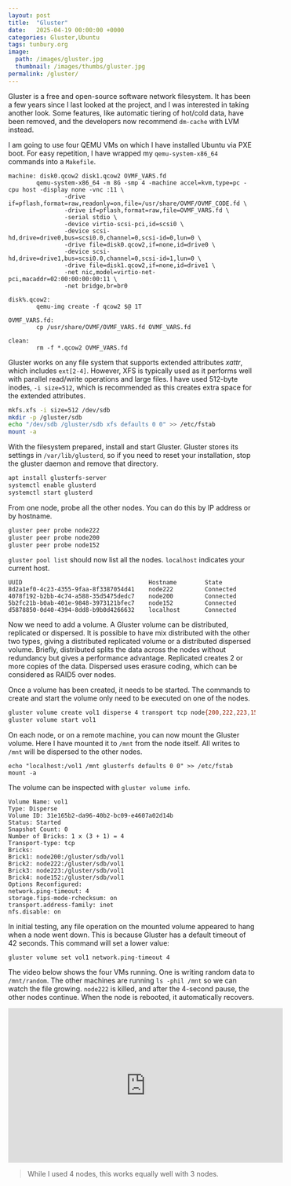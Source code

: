 ```yaml
---
layout: post
title:  "Gluster"
date:   2025-04-19 00:00:00 +0000
categories: Gluster,Ubuntu
tags: tunbury.org
image:
  path: /images/gluster.jpg
  thumbnail: /images/thumbs/gluster.jpg
permalink: /gluster/
---
```


Gluster is a free and open-source software network filesystem. It has been a few years since I last looked at the project, and I was interested in taking another look. Some features, like automatic tiering of hot/cold data, have been removed, and the developers now recommend `dm-cache` with LVM instead.

I am going to use four QEMU VMs on which I have installed Ubuntu via PXE boot. For easy repetition, I have wrapped my `qemu-system-x86_64` commands into a `Makefile`.

```
machine: disk0.qcow2 disk1.qcow2 OVMF_VARS.fd
        qemu-system-x86_64 -m 8G -smp 4 -machine accel=kvm,type=pc -cpu host -display none -vnc :11 \
                -drive if=pflash,format=raw,readonly=on,file=/usr/share/OVMF/OVMF_CODE.fd \
                -drive if=pflash,format=raw,file=OVMF_VARS.fd \
                -serial stdio \
                -device virtio-scsi-pci,id=scsi0 \
                -device scsi-hd,drive=drive0,bus=scsi0.0,channel=0,scsi-id=0,lun=0 \
                -drive file=disk0.qcow2,if=none,id=drive0 \
                -device scsi-hd,drive=drive1,bus=scsi0.0,channel=0,scsi-id=1,lun=0 \
                -drive file=disk1.qcow2,if=none,id=drive1 \
                -net nic,model=virtio-net-pci,macaddr=02:00:00:00:00:11 \
                -net bridge,br=br0

disk%.qcow2:
        qemu-img create -f qcow2 $@ 1T

OVMF_VARS.fd:
        cp /usr/share/OVMF/OVMF_VARS.fd OVMF_VARS.fd

clean:
        rm -f *.qcow2 OVMF_VARS.fd
```

Gluster works on any file system that supports extended attributes _xattr_, which includes `ext[2-4]`. However, XFS is typically used as it performs well with parallel read/write operations and large files. I have used 512-byte inodes, `-i size=512`, which is recommended as this creates extra space for the extended attributes.

```sh
mkfs.xfs -i size=512 /dev/sdb
mkdir -p /gluster/sdb
echo "/dev/sdb /gluster/sdb xfs defaults 0 0" >> /etc/fstab
mount -a
```

With the filesystem prepared, install and start Gluster. Gluster stores its settings in `/var/lib/glusterd`, so if you need to reset your installation, stop the gluster daemon and remove that directory.

```sh
apt install glusterfs-server
systemctl enable glusterd
systemctl start glusterd
```

From one node, probe all the other nodes. You can do this by IP address or by hostname.

```sh
gluster peer probe node222
gluster peer probe node200
gluster peer probe node152
```

`gluster pool list` should now list all the nodes. `localhost` indicates your current host.

```
UUID                                    Hostname        State
8d2a1ef0-4c23-4355-9faa-8f3387054d41    node222         Connected
4078f192-b2bb-4c74-a588-35d5475dedc7    node200         Connected
5b2fc21b-b0ab-401e-9848-3973121bfec7    node152         Connected
d5878850-0d40-4394-8dd8-b9b0d4266632    localhost       Connected
```

Now we need to add a volume. A Gluster volume can be distributed, replicated or dispersed. It is possible to have mix distributed with the other two types, giving a distributed replicated volume or a distributed dispersed volume. Briefly, distributed splits the data across the nodes without redundancy but gives a performance advantage. Replicated creates 2 or more copies of the data. Dispersed uses erasure coding, which can be considered as RAID5 over nodes.

Once a volume has been created, it needs to be started. The commands to create and start the volume only need to be executed on one of the nodes.

```sh
gluster volume create vol1 disperse 4 transport tcp node{200,222,223,152}:/gluster/sdb/vol1
gluster volume start vol1
```

On each node, or on a remote machine, you can now mount the Gluster volume. Here I have mounted it to `/mnt` from the node itself. All writes to `/mnt` will be dispersed to the other nodes.

```
echo "localhost:/vol1 /mnt glusterfs defaults 0 0" >> /etc/fstab
mount -a
```

The volume can be inspected with `gluster volume info`.

```
Volume Name: vol1
Type: Disperse
Volume ID: 31e165b2-da96-40b2-bc09-e4607a02d14b
Status: Started
Snapshot Count: 0
Number of Bricks: 1 x (3 + 1) = 4
Transport-type: tcp
Bricks:
Brick1: node200:/gluster/sdb/vol1
Brick2: node222:/gluster/sdb/vol1
Brick3: node223:/gluster/sdb/vol1
Brick4: node152:/gluster/sdb/vol1
Options Reconfigured:
network.ping-timeout: 4
storage.fips-mode-rchecksum: on
transport.address-family: inet
nfs.disable: on
```

In initial testing, any file operation on the mounted volume appeared to hang when a node went down. This is because Gluster has a default timeout of 42 seconds. This command will set a lower value:

```
gluster volume set vol1 network.ping-timeout 4
```

The video below shows the four VMs running. One is writing random data to `/mnt/random`. The other machines are running `ls -phil /mnt` so we can watch the file growing. `node222` is killed, and after the 4-second pause, the other nodes continue. When the node is rebooted, it automatically recovers.

<iframe width="560" height="315" src="https://www.youtube.com/embed/I8cPq2iCQ5A" title="YouTube video player" frameborder="0" allow="accelerometer; autoplay; clipboard-write; encrypted-media; gyroscope; picture-in-picture; web-share" referrerpolicy="strict-origin-when-cross-origin" allowfullscreen></iframe>

> While I used 4 nodes, this works equally well with 3 nodes.

